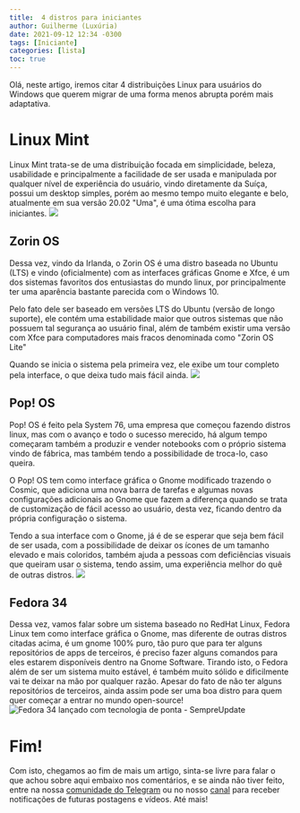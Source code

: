 ```yaml
---
title:  4 distros para iniciantes
author: Guilherme (Luxúria)
date: 2021-09-12 12:34 -0300 
tags: [Iniciante]
categories: [lista]
toc: true
---
```

Olá, neste artigo, iremos citar 4 distribuições Linux para usuários do Windows que querem migrar de uma forma menos abrupta porém mais adaptativa.


# Linux Mint

Linux Mint trata-se de uma distribuição focada em simplicidade, beleza, usabilidade e principalmente a facilidade de ser usada e manipulada por qualquer nível de experiência do usuário, vindo diretamente da Suíça, possui um desktop simples, porém ao mesmo tempo muito elegante e belo, atualmente em sua versão 20.02 "Uma", é uma ótima escolha para iniciantes.
![](https://linuxmint.com/pictures/screenshots/uma/cinnamon.png)

## Zorin OS

Dessa vez, vindo da Irlanda, o Zorin OS é uma distro baseada no Ubuntu (LTS) e vindo (oficialmente) com as interfaces gráficas Gnome e Xfce, é um dos sistemas favoritos dos entusiastas do mundo linux, por principalmente ter uma aparência bastante parecida com o Windows 10.

Pelo fato dele ser baseado em versões LTS do Ubuntu (versão de longo suporte), ele contém uma estabilidade maior que outros sistemas que não possuem tal segurança ao usuário final, além de também existir uma versão com Xfce para computadores mais fracos denominada como "Zorin OS Lite"

Quando se inicia o sistema pela primeira vez, ele exibe um tour completo pela interface, o que deixa tudo mais fácil ainda.
![](https://upload.wikimedia.org/wikipedia/commons/3/37/Zorin_OS_15.png)

## Pop! OS

Pop! OS é feito pela System 76, uma empresa que começou fazendo distros linux, mas com o avanço e todo o sucesso merecido, há algum tempo começaram também a produzir e vender notebooks com o próprio sistema vindo de fábrica, mas também tendo a possibilidade de troca-lo, caso queira.

O Pop! OS tem como interface gráfica o Gnome modificado trazendo o Cosmic, que adiciona uma nova barra de tarefas e algumas novas configurações adicionais ao Gnome que fazem a diferença quando se trata de customização de fácil acesso ao usuário, desta vez, ficando dentro da própria configuração o sistema.

Tendo a sua interface com o Gnome, já é de se esperar que seja bem fácil de ser usada, com a possibilidade de deixar os ícones de um tamanho elevado e mais coloridos, também ajuda a pessoas com deficiências visuais que queiram usar o sistema, tendo assim, uma experiência melhor do quê de outras distros.
![](https://www.edivaldobrito.com.br/wp-content/uploads/2021/06/pop-_os-21-04-beta-lancado-com-o-novo-desktop-cosmic.jpg)



## Fedora 34

Dessa vez, vamos falar sobre um sistema baseado no RedHat Linux, Fedora Linux tem como interface gráfica o Gnome, mas diferente de outras distros citadas acima, é um gnome 100% puro, tão puro que para ter alguns repositórios de apps de terceiros, é preciso fazer alguns comandos para eles estarem disponíveis dentro na Gnome Software.
Tirando isto, o Fedora além de ser um sistema muito estável, é também muito sólido e dificilmente vai te deixar na mão por qualquer razão.
Apesar do fato de não ter alguns repositórios de terceiros, ainda assim pode ser uma boa distro para quem quer começar a entrar no mundo open-source!
![Fedora 34 lançado com tecnologia de ponta - SempreUpdate](https://i1.wp.com/sempreupdate.com.br/wp-content/uploads/2021/04/Fedora-34-Desktop-1024x529-1.jpg?resize=1024%2C529&ssl=1)

# Fim!

Com isto, chegamos ao fim de mais um artigo, sinta-se livre para falar o que achou sobre aqui embaixo nos comentários, e se ainda não tiver feito, entre na nossa  [comunidade do Telegram](https://t.me/opentechlife_comm)  ou no nosso  [canal](https://t.me/opentechlife)  para receber notificações de futuras postagens e vídeos. Até mais!



